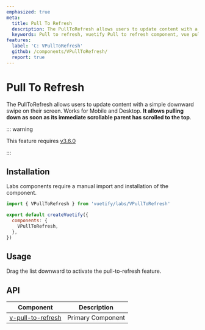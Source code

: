 ```yaml
---
emphasized: true
meta:
  title: Pull To Refresh
  description: The PullToRefresh allows users to update content with a simple downward swipe on their screen.
  keywords: Pull to refresh, vuetify Pull to refresh component, vue pull to refresh component
features:
  label: 'C: VPullToRefresh'
  github: /components/VPullToRefresh/
  report: true
---
```


# Pull To Refresh

The PullToRefresh allows users to update content with a simple downward swipe on their screen. Works for Mobile and Desktop. **It allows pulling down as soon as its immediate scrollable parent has scrolled to the top**.

<page-features />

::: warning

This feature requires [v3.6.0](/getting-started/release-notes/?version=v3.6.0)

:::

## Installation

Labs components require a manual import and installation of the component.

```js { resource="src/plugins/vuetify.js" }
import { VPullToRefresh } from 'vuetify/labs/VPullToRefresh'

export default createVuetify({
  components: {
    VPullToRefresh,
  },
})
```

## Usage

Drag the list downward to activate the pull-to-refresh feature.

<ExamplesExample file="v-pull-to-refresh/usage" />

<PromotedEntry />

## API

| Component | Description |
| - | - |
| [v-pull-to-refresh](/api/v-pull-to-refresh/) | Primary Component |

<ApiInline hide-links />
